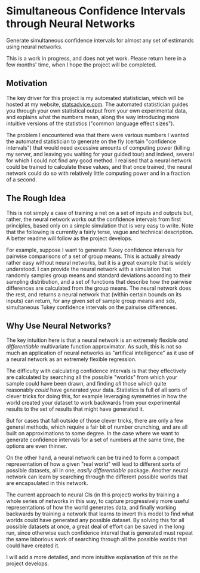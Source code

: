 # Simultaneous Confidence Intervals through Neural Networks

Generate simultaneous confidence intervals for almost any set of estimands using neural networks.

This is a work in progress, and does not yet work.  Please return here in a few months' time, when I hope the project will be completed.

## Motivation

The key driver for this project is my automated statistician, which will be hosted at my website, [statsadvice.com](https://statsadvice.com).  The automated statistician guides you through your own statistical output from your own experimental data, and explains what the numbers mean, along the way introducing more intuitive versions of the statistics ("common language effect sizes").  

The problem I encountered was that there were various numbers I wanted the automated statistician to generate on the fly (certain "confidence intervals") that would need excessive amounts of computing power (killing my server, and leaving you waiting for your guided tour) and indeed, several for which I could not find any good method.  I realised that a neural network could be trained to calculate these values, and that once trained, the neural network could do so with relatively little computing power and in a fraction of a second.

## The Rough Idea

This is not simply a case of training a net on a set of inputs and outputs but, rather, the neural network works out the confidence intervals from first principles, based only on a simple simulation that is very easy to write.  Note that the following is currently a fairly terse, vague and technical description.  A better readme will follow as the project develops.

For example, suppose I want to generate Tukey confidence intervals for pairwise comparisons of a set of group means.  This is actually already rather easy without neural networks, but it is a great example that is widely understood.  I can provide the neural network with a simulation that randomly samples group means and standard deviations according to their sampling distribution, and a set of functions that describe how the pairwise differences are calculated from the group means.  The neural network does the rest, and returns a neural network that (within certain bounds on its inputs) can return, for any given set of sample group means and sds, simultaneous Tukey confidence intervals on the pairwise differences.

## Why Use Neural Networks?

The key intuition here is that a neural network is an extremely flexible *and differentiable* multivariate function approximator.  As such, this is not so much an application of neural networks as "artifical intelligence" as it use of a neural network as an extremely flexible regression.

The difficulty with calculating confidence intervals is that they effectively are calculated by searching all the possible "worlds" from which your sample could have been drawn, and finding *all* those which quite reasonably *could* have generated your data.  Statistics is full of all sorts of clever tricks for doing this, for example leveraging symmetries in how the world created your dataset to work backwards from your experimental results to the set of results that might have generated it.  

But for cases that fall outside of those clever tricks, there are only a few general methods, which require a fair bit of number crunching, and are all built on approximations to some degree.  In the case where we want to generate confidence intervals for a set of numbers at the same time, the options are even thinner.

On the other hand, a neural network can be trained to form a compact representation of how a given "real world" will lead to different sorts of possible datasets, all in one, *easily differentiable* package.  Another neural network can learn by searching through the different possible worlds that are encapsulated in this network.  

The current approach to neural CIs (in this project) works by training a whole series of networks in this way, to capture progressively more useful representations of how the world generates data, and finally working backwards by training a network that learns to invert this model to find what worlds could have generated any possible dataset.  By solving this for all possible datasets at once, a great deal of effort can be saved in the long run, since otherwise each confidence interval that is generated must repeat the same laborious work of searching through all the possible worlds that could have created it.

I will add a more detailed, and more intuitive explanation of this as the project develops.